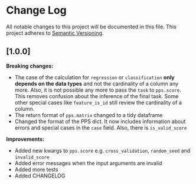 # Change Log
All notable changes to this project will be documented in this file.
This project adheres to [Semantic Versioning](http://semver.org/).

## [1.0.0]
__Breaking changes:__
- The case of the calculation for `regression` or `classification` __only depends on the data types__ and not the cardinality of a column any more. Also, it is not possible any more to pass the `task` to `pps.score`. This removes confusion about the inference of the final task. Some other special cases like `feature_is_id` still review the cardinality of a column.
- The return format of `pps.matrix` changed to a tidy dataframe
- Changed the format of the PPS dict. It now includes information about errors and special cases in the `case` field. Also, there is `is_valid_score`

__Improvements:__
- Added new kwargs to `pps.score` e.g. `cross_validation`, `random_seed` and `invalid_score`
- Added error messages when the input arguments are invalid
- Added more tests
- Added CHANGELOG
